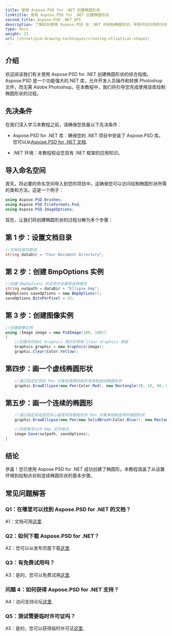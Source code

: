 ```yaml
---
title: 使用 Aspose.PSD for .NET 创建椭圆形状
linktitle: 使用 Aspose.PSD for .NET 创建椭圆形状
second_title: Aspose.PSD .NET API
description: 了解如何使用 Aspose.PSD 在 .NET 中绘制椭圆形状。带有代码示例的分步指南。轻松创建令人惊叹的图形。
type: docs
weight: 13
url: /zh/net/psd-drawing-techniques/creating-elliptical-shapes/
---
```

## 介绍

欢迎阅读我们有关使用 Aspose.PSD for .NET 创建椭圆形状的综合指南。 Aspose.PSD 是一个功能强大的.NET 库，允许开发人员操作和转换 Photoshop 文件，而无需 Adobe Photoshop。在本教程中，我们将引导您完成使用该库绘制椭圆形状的过程。

## 先决条件

在我们深入学习本教程之前，请确保您具备以下先决条件：

- Aspose.PSD for .NET 库：确保您的 .NET 项目中安装了 Aspose.PSD 库。您可以从[Aspose.PSD for .NET 文档](https://reference.aspose.com/psd/net/).

- .NET 环境：本教程假设您具有 .NET 框架的应用知识。

## 导入命名空间

首先，将必要的命名空间导入到您的项目中。这确保您可以访问绘制椭圆形状所需的类和方法。这是一个例子：

```csharp
using Aspose.PSD.Brushes;
using Aspose.PSD.FileFormats.Psd;
using Aspose.PSD.ImageOptions;
```

现在，让我们将创建椭圆形状的过程分解为多个步骤：

## 第 1 步：设置文档目录

```csharp
//文档目录的路径。
string dataDir = "Your Document Directory";
```

## 第 2 步：创建 BmpOptions 实例

```csharp
//创建 BmpOptions 的实例并设置其各种属性
string outpath = dataDir + "Ellipse.bmp";
BmpOptions saveOptions = new BmpOptions();
saveOptions.BitsPerPixel = 32;
```

## 第 3 步：创建图像实例

```csharp
//创建图像实例
using (Image image = new PsdImage(100, 100))
{
    //创建并初始化 Graphics 类的实例和 Clear Graphics 表面
    Graphics graphic = new Graphics(image);
    graphic.Clear(Color.Yellow);
```

## 第四步：画一个虚线椭圆形状

```csharp
    //通过指定红色的 Pen 对象和周围的矩形来绘制虚线椭圆形状
    graphic.DrawEllipse(new Pen(Color.Red), new Rectangle(30, 10, 40, 80));
```

## 第五步：画一个连续的椭圆形

```csharp
    //通过指定具有蓝色实心画笔和周围矩形的 Pen 对象来绘制连续的椭圆形状
    graphic.DrawEllipse(new Pen(new SolidBrush(Color.Blue)), new Rectangle(10, 30, 80, 40));

    //将图像导出为 bmp 文件格式。
    image.Save(outpath, saveOptions);
}
```

## 结论

恭喜！您已使用 Aspose.PSD for .NET 成功创建了椭圆形。本教程涵盖了从设置环境到绘制点状和连续椭圆形状的基本步骤。

## 常见问题解答

### Q1：在哪里可以找到 Aspose.PSD for .NET 的文档？

 A1：文档可用[这里](https://reference.aspose.com/psd/net/).

### Q2：如何下载 Aspose.PSD for .NET？

 A2：您可以从发布页面下载[这里](https://releases.aspose.com/psd/net/).

### Q3：有免费试用吗？

 A3：是的，您可以免费试用[这里](https://releases.aspose.com/).

### 问题 4：如何获得 Aspose.PSD for .NET 支持？

 A4：访问支持论坛[这里](https://forum.aspose.com/c/psd/34).

### Q5：测试需要临时许可证吗？

 A5：是的，您可以获得临时许可证[这里](https://purchase.aspose.com/temporary-license/).